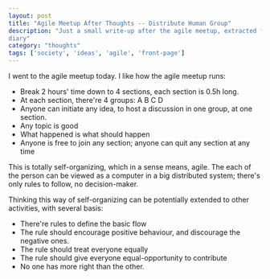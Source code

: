 ```yaml
---
layout: post
title: "Agile Meetup After Thoughts -- Distribute Human Group"
description: "Just a small write-up after the agile meetup, extracted from my
diary"
category: "thoughts"
tags: ['society', 'ideas', 'agile', 'front-page']
---
```


I went to the agile meetup today. I like how the agile meetup runs:

- Break 2 hours' time down to 4 sections, each section is 0.5h long.
- At each section, there're 4 groups: A B C D
- Anyone can initiate any idea, to host a discussion in one group, at one
  section.
- Any topic is good
- What happened is what should happen
- Anyone is free to join any section; anyone can quit any section at any time

This is totally self-organizing, which in a sense means, agile. The each of the
person can be viewed as a computer in a big distributed system; there's only
rules to follow, no decision-maker.

Thinking this way of self-organizing can be potentially extended to other
activities, with several basis:

- There're rules to define the basic flow
- The rule should encourage positive behaviour, and discourage the  negative
  ones. 
- The rule should treat everyone equally
- The rule should give everyone equal-opportunity to contribute
- No one has more right than the other.
